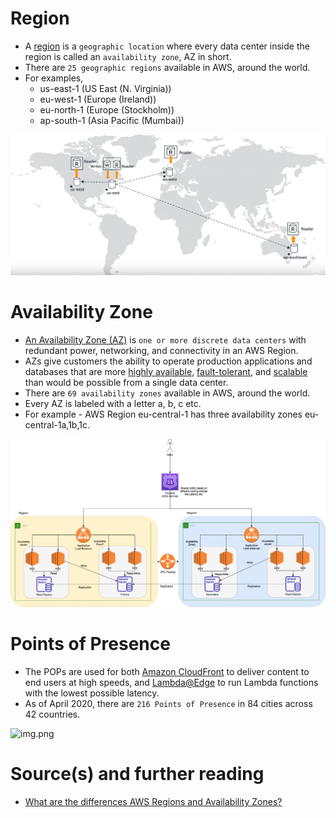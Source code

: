 
# Region
- A [region](https://aws.amazon.com/about-aws/global-infrastructure/regions_az/) is a `geographic location` where every data center inside the region is called an `availability zone`, AZ in short.
- There are `25 geographic regions` available in AWS, around the world.
- For examples,
  - us-east-1 (US East (N. Virginia))
  - eu-west-1 (Europe (Ireland))
  - eu-north-1 (Europe (Stockholm))
  - ap-south-1 (Asia Pacific (Mumbai))

![img.png](6_DatabaseServices/AmazonAurora/assests/aurora_global_database_img.png)

# Availability Zone
- [An Availability Zone (AZ)](https://aws.amazon.com/about-aws/global-infrastructure/regions_az/) is `one or more discrete data centers` with redundant power, networking, and connectivity in an AWS Region. 
- AZs give customers the ability to operate production applications and databases that are more [highly available](../1_HLDDesignComponents/0_SystemGlossaries/HighAvailability.md), [fault-tolerant](../1_HLDDesignComponents/0_SystemGlossaries/FaultTolerance&DisasterRecovery.md), and [scalable](../1_HLDDesignComponents/0_SystemGlossaries/Scalability.md) than would be possible from a single data center.
- There are `69 availability zones` available in AWS, around the world.
- Every AZ is labeled with a letter a, b, c etc.
- For example - AWS Region eu-central-1 has three availability zones eu-central-1a,1b,1c.

![img.png](0_AWSDesigns/DesignMultiRegionActiveActiveArchitectureOnAWS/AWS-AZ-Region-HA.drawio.png)

# Points of Presence
- The POPs are used for both [Amazon CloudFront](1_NetworkingAndContentDelivery/AmazonCloudFront.md) to deliver content to end users at high speeds, and [Lambda@Edge](4_ComputeServices/AWSLambda.md) to run Lambda functions with the lowest possible latency. 
- As of April 2020, there are `216 Points of Presence` in 84 cities across 42 countries.

![img.png](https://d2908q01vomqb2.cloudfront.net/5b384ce32d8cdef02bc3a139d4cac0a22bb029e8/2022/06/17/CloudFront_400-1024x580.png)

# Source(s) and further reading
- [What are the differences AWS Regions and Availability Zones?](https://www.quora.com/What-are-the-differences-AWS-Regions-and-Availability-Zones)

